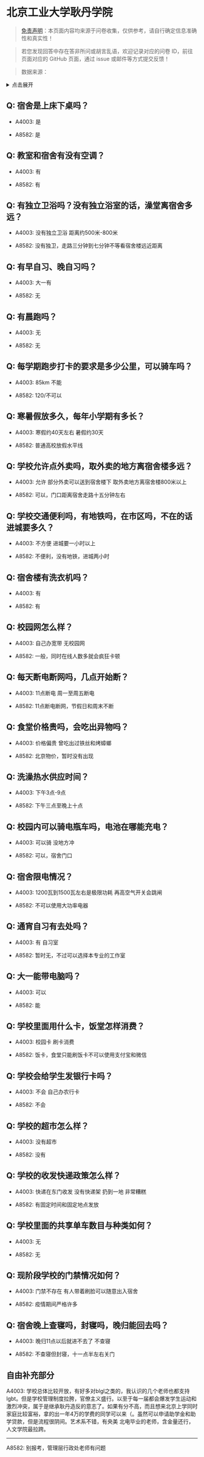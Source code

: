 # 北京工业大学耿丹学院

> [免责声明](https://colleges.chat/#_3)：本页面内容均来源于问卷收集，仅供参考，请自行确定信息准确性和真实性！

> 若您发现回答中存在答非所问或胡言乱语，欢迎记录对应的问卷 ID，前往页面对应的 GitHub 页面，通过 issue 或邮件等方式提交反馈！

> 数据来源：

<details><summary>点击展开</summary>
<ul>
<li>A4003: 匿名 (2022 年 01 月)</li>
<li>A8582: 匿名 (2022 年 06 月)</li>
</ul>
</details>

## Q: 宿舍是上床下桌吗？

- A4003: 是

- A8582: 是

## Q: 教室和宿舍有没有空调？

- A4003: 有

- A8582: 有

## Q: 有独立卫浴吗？没有独立浴室的话，澡堂离宿舍多远？

- A4003: 没有独立卫浴 距离约500米-800米

- A8582: 没有独卫，走路三分钟到七分钟不等看宿舍楼远近距离

## Q: 有早自习、晚自习吗？

- A4003: 大一有

- A8582: 无

## Q: 有晨跑吗？

- A4003: 无

- A8582: 无

## Q: 每学期跑步打卡的要求是多少公里，可以骑车吗？

- A4003: 85km 不能

- A8582: 120/不可以

## Q: 寒暑假放多久，每年小学期有多长？

- A4003: 寒假约40天左右 暑假约30天

- A8582: 普通高校放假水平线

## Q: 学校允许点外卖吗，取外卖的地方离宿舍楼多远？

- A4003: 允许 部分外卖可以送到宿舍楼下 取外卖地方离宿舍楼800米以上

- A8582: 可以，门口距离宿舍走路十五分钟左右

## Q: 学校交通便利吗，有地铁吗，在市区吗，不在的话进城要多久？

- A4003: 不方便 进城要一小时以上

- A8582: 不便利，没有地铁，进城两小时

## Q: 宿舍楼有洗衣机吗？

- A4003: 有

- A8582: 有

## Q: 校园网怎么样？

- A4003: 自己办宽带 无校园网

- A8582: 一般，同时在线人数多就会疯狂卡顿

## Q: 每天断电断网吗，几点开始断？

- A4003: 11点断电 周一至周五断电

- A8582: 11点断电断网，节假日和周末不断

## Q: 食堂价格贵吗，会吃出异物吗？

- A4003: 价格偏贵 曾吃出过铁丝和烤蟑螂

- A8582: 北京物价，暂时没有出现

## Q: 洗澡热水供应时间？

- A4003: 下午3点-9点

- A8582: 下午三点至晚上十点

## Q: 校园内可以骑电瓶车吗，电池在哪能充电？

- A4003: 可以骑 没地方冲

- A8582: 可以，宿舍门口

## Q: 宿舍限电情况？

- A4003: 1200瓦到1500瓦左右是极限功耗 再高空气开关会跳闸

- A8582: 不可以使用大功率电器

## Q: 通宵自习有去处吗？

- A4003: 有 自习室

- A8582: 暂时无，不过可以选择本专业的工作室

## Q: 大一能带电脑吗？

- A4003: 可以

- A8582: 能

## Q: 学校里面用什么卡，饭堂怎样消费？

- A4003: 校园卡 刷卡消费

- A8582: 饭卡，食堂只能刷饭卡不可以使用支付宝和微信

## Q: 学校会给学生发银行卡吗？

- A4003: 不会 自己办农行卡

- A8582: 不会

## Q: 学校的超市怎么样？

- A4003: 没有超市

- A8582: 没有

## Q: 学校的收发快递政策怎么样？

- A4003: 快递在东门收发 没有快递架 扔到一地 非常糟糕

- A8582: 有固定时间和固定地点发放

## Q: 学校里面的共享单车数目与种类如何？

- A4003: 无

- A8582: 无

## Q: 现阶段学校的门禁情况如何？

- A4003: 门禁不存在 有人带着刷脸可以随意出入宿舍

- A8582: 疫情期间严格许多

## Q: 宿舍晚上查寝吗，封寝吗，晚归能回去吗？

- A4003: 晚归11点以后就进不去了 不查寝

- A8582: 不查寝但封寝，十一点半左右关门

## 自由补充部分

A4003: 学校总体比较开放，有好多对blgl之类的，我认识的几个老师也都支持lgbt。但是学校管理制度拉胯，官僚主义盛行。以至于每一届都会爆发学生运动和激烈冲突，属于是继承耿丹造反的意志了。如果有分不高，而且想来北京上学同时家庭比较富裕，拿的出一年4万的学费的同学可以来（。虽然可以申请助学金和助学贷款，但是流程很阴间。艺术系不错，有央美 北电毕业的老师，含金量还行，人文学院最拉跨。

***

A8582: 别报考，管理层行政处老师有问题